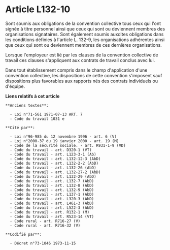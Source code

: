 # Article L132-10

Sont soumis aux obligations de la convention collective tous ceux qui l'ont signée à titre personnel ainsi que ceux qui sont
ou deviennent membres des organisations signataires. Sont également soumis auxdites obligations dans les conditions définies
à l'article L. 132-9, les organisations adhérentes ainsi que ceux qui sont ou deviennent membres de ces dernières
organisations.

Lorsque l'employeur est lié par les clauses de la convention collective de travail ces clauses s'appliquent aux contrats de
travail conclus avec lui.

Dans tout établissement compris dans le champ d'application d'une convention collective, les dispositions de cette convention
s'imposent sauf dispositions plus favorables aux rapports nés des contrats individuels ou d'équipe.

**Liens relatifs à cet article**

	**Anciens textes**:

	  - Loi n°71-561 1971-07-13 ART. 7
	  - Code du travail 1031 e

	**Cité par**:

	  - Loi n°96-985 du 12 novembre 1996 - art. 6 (V)
	  - Loi n°2000-37 du 19 janvier 2000 - art. 19 (M)
	  - Code de la sécurité sociale. - art. R931-1-9 (VD)
	  - Code du travail - art. D320-1 (VT)
	  - Code du travail - art. L123-3-1 (Ab)
	  - Code du travail - art. L132-12-3 (AbD)
	  - Code du travail - art. L132-2-2 (AbD)
	  - Code du travail - art. L132-26 (AbD)
	  - Code du travail - art. L132-27-2 (AbD)
	  - Code du travail - art. L132-29 (AbD)
	  - Code du travail - art. L132-7 (AbD)
	  - Code du travail - art. L132-8 (AbD)
	  - Code du travail - art. L132-9 (AbD)
	  - Code du travail - art. L137-1 (AbD)
	  - Code du travail - art. L320-3 (AbD)
	  - Code du travail - art. L461-3 (AbD)
	  - Code du travail - art. L522-3 (AbD)
	  - Code du travail - art. R132-1 (M)
	  - Code du travail - art. R523-14 (VT)
	  - Code rural - art. R716-27 (V)
	  - Code rural - art. R716-32 (V)

	**Codifié par**:

	  - Décret n°73-1046 1973-11-15
